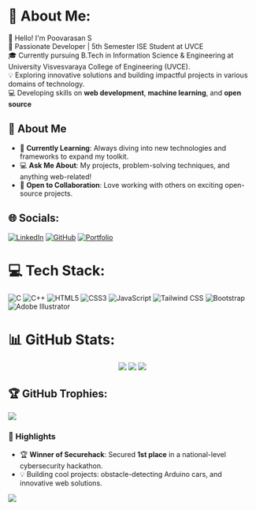 # 💫 About Me:
👋 Hello! I'm Poovarasan S <br>
🚀 Passionate Developer | 5th Semester ISE Student at UVCE <br>
🎓 Currently pursuing B.Tech in Information Science & Engineering at University Visvesvaraya College of Engineering (UVCE). <br>
💡 Exploring innovative solutions and building impactful projects in various domains of technology. <br>
💻 Developing skills on  **web development**, **machine learning**, and **open source**<br>


## 🚀 About Me

- 🌱 **Currently Learning**: Always diving into new technologies and frameworks to expand my toolkit.
- 💻 **Ask Me About**: My projects, problem-solving techniques, and anything web-related!
- 🤝 **Open to Collaboration**: Love working with others on exciting open-source projects.


## 🌐 Socials:
[![LinkedIn](https://img.shields.io/badge/LinkedIn-%230077B5.svg?logo=linkedin&logoColor=white)](https://www.linkedin.com/in/poovarasansivakumar2003/) 
[![GitHub](https://img.shields.io/badge/GitHub-%23121011.svg?logo=github&logoColor=white)](https://github.com/poovarasansivakumar2003) 
[![Portfolio](https://img.shields.io/badge/Portfolio-%23000000.svg?logo=firefox&logoColor=#FF7139)](https://poovarasansivakumar2003.github.io/Portfolio)


# 💻 Tech Stack:
![C](https://img.shields.io/badge/c-%2300599C.svg?style=for-the-badge&logo=c&logoColor=white) 
![C++](https://img.shields.io/badge/c++-%2300599C.svg?style=for-the-badge&logo=c%2B%2B&logoColor=white) 
![HTML5](https://img.shields.io/badge/html5-%23E34F26.svg?style=for-the-badge&logo=html5&logoColor=white) 
![CSS3](https://img.shields.io/badge/css3-%231572B6.svg?style=for-the-badge&logo=css3&logoColor=white) 
![JavaScript](https://img.shields.io/badge/javascript-%23323330.svg?style=for-the-badge&logo=javascript&logoColor=%23F7DF1E) 
![Tailwind CSS](https://img.shields.io/badge/TailwindCSS-%2338B2AC.svg?style=for-the-badge&logo=tailwind-css&logoColor=white)
![Bootstrap](https://img.shields.io/badge/bootstrap-%238511FA.svg?style=for-the-badge&logo=bootstrap&logoColor=white)
![Adobe Illustrator](https://img.shields.io/badge/adobe%20illustrator-%23FF9A00.svg?style=for-the-badge&logo=adobe%20illustrator&logoColor=white) 


# 📊 GitHub Stats:
<div align="center">
  <img src="https://github-readme-stats.vercel.app/api?username=poovarasansivakumar2003&theme=radical&hide_border=false&include_all_commits=true&count_private=true"/>
  <img src="https://github-readme-streak-stats.herokuapp.com/?user=poovarasansivakumar2003&theme=radical&hide_border=false"/>
  <img src="https://github-readme-stats.vercel.app/api/top-langs/?username=poovarasansivakumar2003&theme=radical&hide_border=false&include_all_commits=true&count_private=true&layout=compact"/>
</div>


## 🏆 GitHub Trophies:
![](https://github-profile-trophy.vercel.app/?username=poovarasansivakumar2003&theme=radical&no-frame=false&no-bg=true&margin-w=4)


### 🌟 Highlights
- 🏆 **Winner of Securehack**: Secured **1st place** in a national-level cybersecurity hackathon.
- 💡 Building cool projects: obstacle-detecting Arduino cars, and innovative web solutions.


[![](https://visitcount.itsvg.in/api?id=poovarasansivakumar2003&icon=0&color=6)](https://visitcount.itsvg.in)
